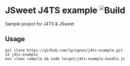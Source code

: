 # JSweet J4TS example ![Build](https://github.com/lgrignon/j4ts-example/workflows/Build/badge.svg)

Sample project for J4TS & JSweet

## Usage

```
git clone https://github.com/lgrignon/j4ts-example.git
cd j4ts-example
mvn clean compile && node target/j4ts-example-bundle.js
```

